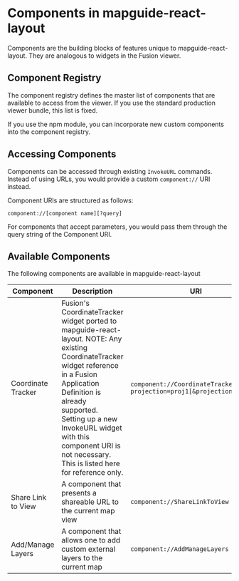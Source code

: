 Components in mapguide-react-layout
===================================

Components are the building blocks of features unique to mapguide-react-layout. They are analogous to widgets in the Fusion viewer.

Component Registry
------------------

The component registry defines the master list of components that are available to access from the viewer. If you use the standard production viewer bundle, this list is fixed.

If you use the npm module, you can incorporate new custom components into the component registry.

Accessing Components
--------------------

Components can be accessed through existing `InvokeURL` commands. Instead of using URLs, you would provide a custom `component://` URI instead.

Component URIs are structured as follows:

`component://[component name][?query]`

For components that accept parameters, you would pass them through the query string of the Component URI.

Available Components
--------------------

The following components are available in mapguide-react-layout

| Component          | Description                                                                                                                                                                                                                                                                                              | URI                                                                   |
|--------------------|----------------------------------------------------------------------------------------------------------------------------------------------------------------------------------------------------------------------------------------------------------------------------------------------------------|-----------------------------------------------------------------------|
| Coordinate Tracker | Fusion's CoordinateTracker widget ported to mapguide-react-layout.  NOTE: Any existing CoordinateTracker widget reference in a Fusion Application  Definition is already supported. Setting up a new InvokeURL widget with this  component URI is not necessary. This is listed here for reference only. | `component://CoordinateTracker[?projection=proj1[&projection=proj2]]` |
| Share Link to View | A component that presents a shareable URL to the current map view                                                                                                                                                                                                                                        | `component://ShareLinkToView`                                         |
| Add/Manage Layers  | A component that allows one to add custom external layers to the current map                                                                                                                                                                                                                             | `component://AddManageLayers`                                         |